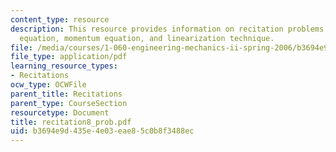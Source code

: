 ```yaml
---
content_type: resource
description: This resource provides information on recitation problems for continuity
  equation, momentum equation, and linearization technique.
file: /media/courses/1-060-engineering-mechanics-ii-spring-2006/b3694e9d435e4e03eae85c0b8f3488ec_recitation8_prob.pdf
file_type: application/pdf
learning_resource_types:
- Recitations
ocw_type: OCWFile
parent_title: Recitations
parent_type: CourseSection
resourcetype: Document
title: recitation8_prob.pdf
uid: b3694e9d-435e-4e03-eae8-5c0b8f3488ec
---
```

